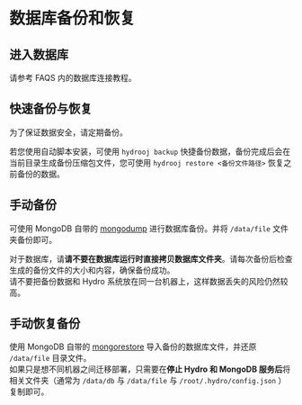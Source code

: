 # 数据库备份和恢复

## 进入数据库

请参考 FAQS 内的数据库连接教程。

## 快速备份与恢复

为了保证数据安全，请定期备份。  

若您使用自动脚本安装，可使用 `hydrooj backup` 快捷备份数据，备份完成后会在当前目录生成备份压缩包文件，您可使用 `hydrooj restore <备份文件路径>` 恢复之前备份的数据。

## 手动备份

可使用 MongoDB 自带的 [mongodump](https://docs.mongodb.com/database-tools/mongodump/) 进行数据库备份。并将 `/data/file` 文件夹备份即可。  

对于数据库，请**请不要在数据库运行时直接拷贝数据库文件夹**。请每次备份后检查生成的备份文件的大小和内容，确保备份成功。  
请不要把备份数据和 Hydro 系统放在同一台机器上，这样数据丢失的风险仍然较高。  

## 手动恢复备份

使用 MongoDB 自带的 [mongorestore](https://docs.mongodb.com/database-tools/mongorestore/) 导入备份的数据库文件，并还原 `/data/file` 目录文件。  
如果只是想不同机器之间迁移部署，只需要在**停止 Hydro 和 MongoDB 服务后**将相关文件夹（通常为 `/data/db` 与 `/data/file` 与 `/root/.hydro/config.json` ）复制即可。
